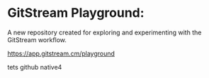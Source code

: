 # GitStream Playground:

A new repository created for exploring and experimenting with the GitStream workflow.

https://app.gitstream.cm/playground

tets github native4